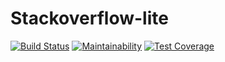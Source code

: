 # Stackoverflow-lite


[![Build Status](https://travis-ci.org/ajimae/8.1.svg?branch=develop)](https://travis-ci.org/ajimae/8.1) [![Maintainability](https://api.codeclimate.com/v1/badges/a026a8d2df6d0abbd8e6/maintainability)](https://codeclimate.com/github/ajimae/8.1/maintainability) [![Test Coverage](https://api.codeclimate.com/v1/badges/a026a8d2df6d0abbd8e6/test_coverage)](https://codeclimate.com/github/ajimae/8.1/test_coverage)